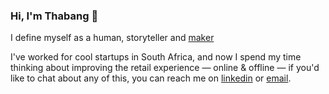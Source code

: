 ### Hi, I'm Thabang 👋

I define myself as a human, storyteller and [maker](https://botho.works)

I've worked for cool startups in South Africa, and now I spend my time thinking about improving the retail experience — online & offline — if you'd like to chat about any of this, you can reach me on [linkedin](https://linkedin.com/in/tseboho) or [email](mailto:hello@thabang.me).

<!--
**tseboho/tseboho** is a ✨ _special_ ✨ repository because its `README.md` (this file) appears on your GitHub profile.

Here are some ideas to get you started:

- 🔭 I’m currently working on ...
- 🌱 I’m currently learning ...
- 👯 I’m looking to collaborate on ...
- 🤔 I’m looking for help with ...
- 💬 Ask me about ...
- 📫 How to reach me: ...
- 😄 Pronouns: ...
- ⚡ Fun fact: ...
-->
